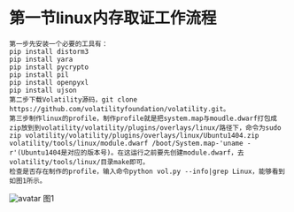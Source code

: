 # 第一节linux内存取证工作流程
	第一步先安装一个必要的工具有：
	pip install distorm3
	pip install yara
	pip install pycrypto
	pip install pil
	pip install openpyxl
	pip install ujson
	第二步下载Volatility源码，git clone https://github.com/volatilityfoundation/volatility.git。
	第三步制作linux的profile，制作profile就是把system.map与moudle.dwarf打包成zip放到到volatility/volatility/plugins/overlays/linux/路径下，命令为sudo zip volatility/volatility/plugins/overlays/linux/Ubuntu1404.zip volatility/tools/linux/module.dwarf /boot/System.map-'uname -r'(Ubuntu1404是对应的版本号)。在这运行之前要先创建module.dwarf，去volatility/tools/linux/目录make即可。
	检查是否存在制作的profile，输入命令python vol.py --info|grep Linux，能够看到如图1所示。
![avatar](https://github.com/haidragon/MemoryForensics/blob/master/pages/Chapter1/page1/images/LinuxUbuntu1404x64.png)
	图1

